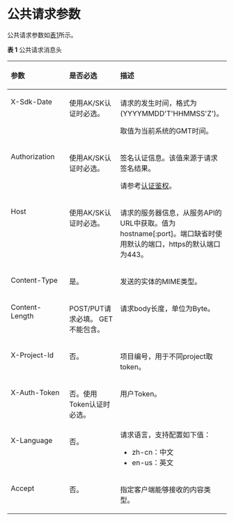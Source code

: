 # 公共请求参数<a name="css_03_0073"></a>

公共请求参数如[表1](#table181671338175614)所示。

**表 1**  公共请求消息头

<a name="table181671338175614"></a>
<table><thead align="left"><tr id="row101671738165610"><th class="cellrowborder" valign="top" width="28.999999999999996%" id="mcps1.2.4.1.1"><p id="p71671738165620"><a name="p71671738165620"></a><a name="p71671738165620"></a>参数</p>
</th>
<th class="cellrowborder" valign="top" width="26.029999999999998%" id="mcps1.2.4.1.2"><p id="p14168193875620"><a name="p14168193875620"></a><a name="p14168193875620"></a>是否必选</p>
</th>
<th class="cellrowborder" valign="top" width="44.97%" id="mcps1.2.4.1.3"><p id="p18168113813566"><a name="p18168113813566"></a><a name="p18168113813566"></a>描述</p>
</th>
</tr>
</thead>
<tbody><tr id="row1116873818569"><td class="cellrowborder" valign="top" width="28.999999999999996%" headers="mcps1.2.4.1.1 "><p id="p1168338205612"><a name="p1168338205612"></a><a name="p1168338205612"></a>X-Sdk-Date</p>
</td>
<td class="cellrowborder" valign="top" width="26.029999999999998%" headers="mcps1.2.4.1.2 "><p id="p31687389562"><a name="p31687389562"></a><a name="p31687389562"></a>使用AK/SK认证时必选。</p>
</td>
<td class="cellrowborder" valign="top" width="44.97%" headers="mcps1.2.4.1.3 "><p id="p15168173818564"><a name="p15168173818564"></a><a name="p15168173818564"></a>请求的发生时间，格式为(YYYYMMDD'T'HHMMSS'Z')。</p>
<p id="p816853811560"><a name="p816853811560"></a><a name="p816853811560"></a>取值为当前系统的GMT时间。</p>
</td>
</tr>
<tr id="row21686380566"><td class="cellrowborder" valign="top" width="28.999999999999996%" headers="mcps1.2.4.1.1 "><p id="p1168338115620"><a name="p1168338115620"></a><a name="p1168338115620"></a>Authorization</p>
</td>
<td class="cellrowborder" valign="top" width="26.029999999999998%" headers="mcps1.2.4.1.2 "><p id="p2016933816564"><a name="p2016933816564"></a><a name="p2016933816564"></a>使用AK/SK认证时必选。</p>
</td>
<td class="cellrowborder" valign="top" width="44.97%" headers="mcps1.2.4.1.3 "><p id="p3168173815567"><a name="p3168173815567"></a><a name="p3168173815567"></a>签名认证信息。该值来源于请求签名结果。</p>
<p id="p16168113835612"><a name="p16168113835612"></a><a name="p16168113835612"></a>请参考<a href="认证鉴权.md">认证鉴权</a>。</p>
</td>
</tr>
<tr id="row131691938145610"><td class="cellrowborder" valign="top" width="28.999999999999996%" headers="mcps1.2.4.1.1 "><p id="p316953818564"><a name="p316953818564"></a><a name="p316953818564"></a>Host</p>
</td>
<td class="cellrowborder" valign="top" width="26.029999999999998%" headers="mcps1.2.4.1.2 "><p id="p01697385565"><a name="p01697385565"></a><a name="p01697385565"></a>使用AK/SK认证时必选。</p>
</td>
<td class="cellrowborder" valign="top" width="44.97%" headers="mcps1.2.4.1.3 "><p id="p1169113855617"><a name="p1169113855617"></a><a name="p1169113855617"></a>请求的服务器信息，从服务API的URL中获取。值为hostname[:port]。端口缺省时使用默认的端口，https的默认端口为443。</p>
</td>
</tr>
<tr id="row10169143817564"><td class="cellrowborder" valign="top" width="28.999999999999996%" headers="mcps1.2.4.1.1 "><p id="p316953815568"><a name="p316953815568"></a><a name="p316953815568"></a>Content-Type</p>
</td>
<td class="cellrowborder" valign="top" width="26.029999999999998%" headers="mcps1.2.4.1.2 "><p id="p13169113816568"><a name="p13169113816568"></a><a name="p13169113816568"></a>是。</p>
</td>
<td class="cellrowborder" valign="top" width="44.97%" headers="mcps1.2.4.1.3 "><p id="p316983816565"><a name="p316983816565"></a><a name="p316983816565"></a>发送的实体的MIME类型。</p>
</td>
</tr>
<tr id="row15169538145616"><td class="cellrowborder" valign="top" width="28.999999999999996%" headers="mcps1.2.4.1.1 "><p id="p116993805613"><a name="p116993805613"></a><a name="p116993805613"></a>Content-Length</p>
</td>
<td class="cellrowborder" valign="top" width="26.029999999999998%" headers="mcps1.2.4.1.2 "><p id="p31694386566"><a name="p31694386566"></a><a name="p31694386566"></a>POST/PUT请求必填。 GET不能包含。</p>
</td>
<td class="cellrowborder" valign="top" width="44.97%" headers="mcps1.2.4.1.3 "><p id="p2169638175614"><a name="p2169638175614"></a><a name="p2169638175614"></a>请求body长度，单位为Byte。</p>
</td>
</tr>
<tr id="row1217083825612"><td class="cellrowborder" valign="top" width="28.999999999999996%" headers="mcps1.2.4.1.1 "><p id="p1817073815612"><a name="p1817073815612"></a><a name="p1817073815612"></a>X-Project-Id</p>
</td>
<td class="cellrowborder" valign="top" width="26.029999999999998%" headers="mcps1.2.4.1.2 "><p id="p19170143817567"><a name="p19170143817567"></a><a name="p19170143817567"></a>否。</p>
</td>
<td class="cellrowborder" valign="top" width="44.97%" headers="mcps1.2.4.1.3 "><p id="p117033820564"><a name="p117033820564"></a><a name="p117033820564"></a>项目编号，用于不同project取token。</p>
</td>
</tr>
<tr id="row21707382565"><td class="cellrowborder" valign="top" width="28.999999999999996%" headers="mcps1.2.4.1.1 "><p id="p5170638155610"><a name="p5170638155610"></a><a name="p5170638155610"></a>X-Auth-Token</p>
</td>
<td class="cellrowborder" valign="top" width="26.029999999999998%" headers="mcps1.2.4.1.2 "><p id="p5170238175610"><a name="p5170238175610"></a><a name="p5170238175610"></a>否。使用Token认证时必选。</p>
</td>
<td class="cellrowborder" valign="top" width="44.97%" headers="mcps1.2.4.1.3 "><p id="p1170338125614"><a name="p1170338125614"></a><a name="p1170338125614"></a>用户Token。</p>
</td>
</tr>
<tr id="row3170123820569"><td class="cellrowborder" valign="top" width="28.999999999999996%" headers="mcps1.2.4.1.1 "><p id="p61701381568"><a name="p61701381568"></a><a name="p61701381568"></a>X-Language</p>
</td>
<td class="cellrowborder" valign="top" width="26.029999999999998%" headers="mcps1.2.4.1.2 "><p id="p181708389569"><a name="p181708389569"></a><a name="p181708389569"></a>否。</p>
</td>
<td class="cellrowborder" valign="top" width="44.97%" headers="mcps1.2.4.1.3 "><div class="p" id="p94681547151515"><a name="p94681547151515"></a><a name="p94681547151515"></a>请求语言，支持配置如下值：<a name="ul5858184541618"></a><a name="ul5858184541618"></a><ul id="ul5858184541618"><li>zh-cn：中文</li><li>en-us：英文</li></ul>
</div>
</td>
</tr>
<tr id="row118151751165914"><td class="cellrowborder" valign="top" width="28.999999999999996%" headers="mcps1.2.4.1.1 "><p id="p68621055165911"><a name="p68621055165911"></a><a name="p68621055165911"></a>Accept</p>
</td>
<td class="cellrowborder" valign="top" width="26.029999999999998%" headers="mcps1.2.4.1.2 "><p id="p1286210558598"><a name="p1286210558598"></a><a name="p1286210558598"></a>否。</p>
</td>
<td class="cellrowborder" valign="top" width="44.97%" headers="mcps1.2.4.1.3 "><p id="p78621455145910"><a name="p78621455145910"></a><a name="p78621455145910"></a>指定客户端能够接收的内容类型。</p>
</td>
</tr>
</tbody>
</table>

